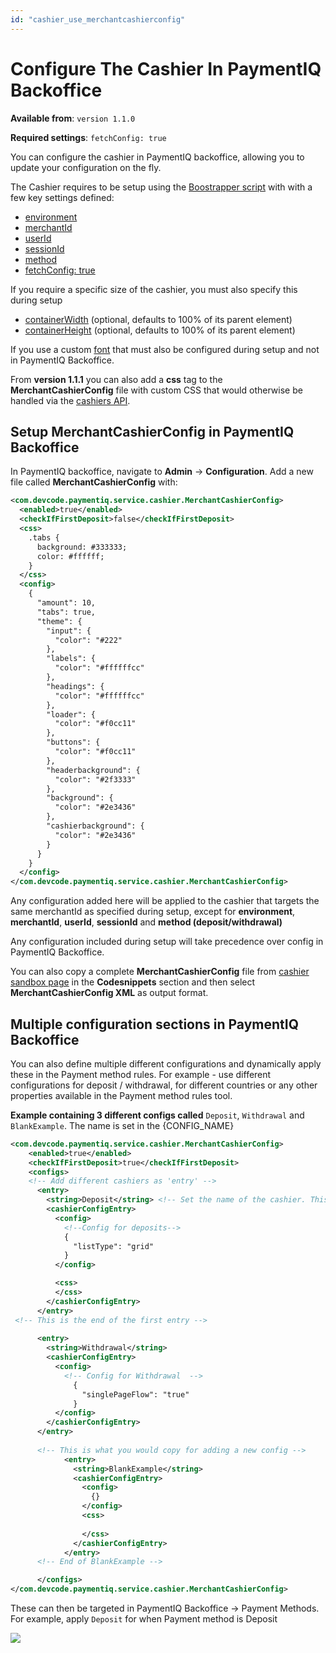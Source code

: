 ```yaml
---
id: "cashier_use_merchantcashierconfig"
---
```


# Configure The Cashier In PaymentIQ Backoffice

**Available from**: `version 1.1.0`

**Required settings**: `fetchConfig: true`

You can configure the cashier in PaymentIQ backoffice, allowing you to update your configuration on the fly.

The Cashier requires to be setup using the [Boostrapper script](cashier_init_bootstrapper) with with a few key settings defined:

* [environment](cashier_parameter_details#environment)
* [merchantId](cashier_parameter_details#merchantid)
* [userId](cashier_parameter_details#userid)
* [sessionId](cashier_parameter_details#sessionid)
* [method](cashier_parameter_details#method)
* [fetchConfig: true](cashier_parameter_details#fetchconfig)

If you require a specific size of the cashier, you must also specify this during setup

* [containerWidth](cashier_parameter_details#containerwidth) (optional, defaults to 100% of its parent element)
* [containerHeight](cashier_parameter_details#containerheight) (optional, defaults to 100% of its parent element)

If you use a custom [font](cashier_parameter_details#font) that must also be configured during setup and not in PaymentIQ Backoffice.

From **version 1.1.1** you can also add a **css** tag to the **MerchantCashierConfig** file with custom CSS that would otherwise be
handled via the [cashiers API](cashier_javascript_api).

## Setup MerchantCashierConfig in PaymentIQ Backoffice
In PaymentIQ backoffice, navigate to **Admin** -> **Configuration**. Add a new file called **MerchantCashierConfig** with:

```xml
<com.devcode.paymentiq.service.cashier.MerchantCashierConfig>
  <enabled>true</enabled>
  <checkIfFirstDeposit>false</checkIfFirstDeposit>
  <css>
    .tabs {
      background: #333333;
      color: #ffffff;
    }
  </css>
  <config>
    {
      "amount": 10,
      "tabs": true,
      "theme": {
        "input": {
          "color": "#222"
        },
        "labels": {
          "color": "#ffffffcc"
        },
        "headings": {
          "color": "#ffffffcc"
        },
        "loader": {
          "color": "#f0cc11"
        },
        "buttons": {
          "color": "#f0cc11"
        },
        "headerbackground": {
          "color": "#2f3333"
        },
        "background": {
          "color": "#2e3436"
        },
        "cashierbackground": {
          "color": "#2e3436"
        }
      }
    }
  </config>
</com.devcode.paymentiq.service.cashier.MerchantCashierConfig>
```

Any configuration added here will be applied to the cashier that targets the same merchantId as specified during setup, except for **environment**, **merchantId**, **userId**, **sessionId** and **method (deposit/withdrawal)**

Any configuration included during setup will take precedence over config in PaymentIQ Backoffice.

You can also copy a complete **MerchantCashierConfig** file from [cashier sandbox page](https://pay.paymentiq.io/cashier-config/configs)
in the **Codesnippets** section and then select **MerchantCashierConfig XML** as output format.

## Multiple configuration sections in PaymentIQ Backoffice

You can also define multiple different configurations and dynamically apply these in the Payment method rules.
For example - use different configurations for deposit / withdrawal, for different countries or any other properties available in the Payment method rules tool.

**Example containing 3 different configs called** `Deposit`, `Withdrawal` and `BlankExample`. The name is set in the <string>{CONFIG_NAME}</string>
```xml
<com.devcode.paymentiq.service.cashier.MerchantCashierConfig>
    <enabled>true</enabled>
    <checkIfFirstDeposit>true</checkIfFirstDeposit>
    <configs>
    <!-- Add different cashiers as 'entry' -->
      <entry>
        <string>Deposit</string> <!-- Set the name of the cashier. This will be what you use in Payments Methods rules to call the version -->
        <cashierConfigEntry>
          <config>
            <!--Config for deposits-->
            {
              "listType": "grid"
            }
          </config>

          <css>
          </css>
        </cashierConfigEntry>
      </entry>
 <!-- This is the end of the first entry -->      
 
      <entry>
        <string>Withdrawal</string>
        <cashierConfigEntry>
          <config>
            <!-- Config for Withdrawal  -->
              {
              	"singlePageFlow": "true"
              }
          </config>
        </cashierConfigEntry>
      </entry>
   
      <!-- This is what you would copy for adding a new config -->
            <entry>
              <string>BlankExample</string>
              <cashierConfigEntry>
                <config>
                  {}
                </config>
                <css>
                  
                </css>
              </cashierConfigEntry>
            </entry> 
      <!-- End of BlankExample -->

      </configs>
</com.devcode.paymentiq.service.cashier.MerchantCashierConfig>
```

These can then be targeted in PaymentIQ Backoffice -> Payment Methods. For example, apply `Deposit` for when Payment method is Deposit

![](/img/cashier/cashier-piq-config-payment-rules.png)

